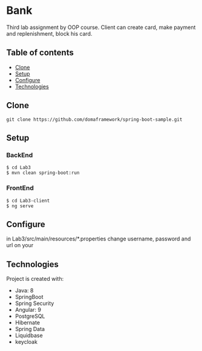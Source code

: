 # Bank 
Third lab assignment by OOP course. Client can create card, make payment and replenishment, block his card.

## Table of contents
* [Clone](#Clone)
* [Setup](#Setup)
* [Configure](#Configure)
* [Technologies](#technologies)

## Clone
```
git clone https://github.com/domaframework/spring-boot-sample.git
```

## Setup 
### BackEnd
```
$ cd Lab3
$ mvn clean spring-boot:run
```
### FrontEnd
```
$ cd Lab3-client
$ ng serve
```

## Configure
in Lab3/src/main/resources/*.properties change username, password and url on your

## Technologies
Project is created with:
* Java: 8
* SpringBoot
* Spring Security
* Angular: 9
* PostgreSQL
* Hibernate
* Spring Data
* Liquidbase
* keycloak
